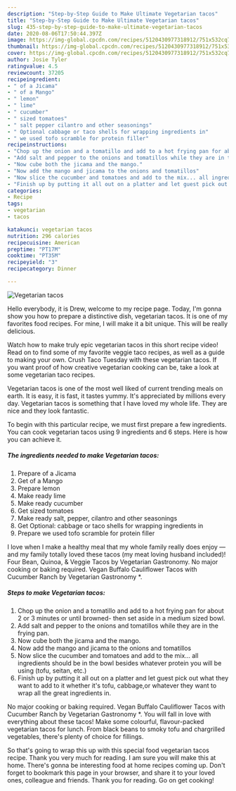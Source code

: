 ```yaml
---
description: "Step-by-Step Guide to Make Ultimate Vegetarian tacos"
title: "Step-by-Step Guide to Make Ultimate Vegetarian tacos"
slug: 435-step-by-step-guide-to-make-ultimate-vegetarian-tacos
date: 2020-08-06T17:50:44.397Z
image: https://img-global.cpcdn.com/recipes/5120430977318912/751x532cq70/vegetarian-tacos-recipe-main-photo.jpg
thumbnail: https://img-global.cpcdn.com/recipes/5120430977318912/751x532cq70/vegetarian-tacos-recipe-main-photo.jpg
cover: https://img-global.cpcdn.com/recipes/5120430977318912/751x532cq70/vegetarian-tacos-recipe-main-photo.jpg
author: Josie Tyler
ratingvalue: 4.5
reviewcount: 37205
recipeingredient:
- " of a Jicama"
- " of a Mango"
- " lemon"
- " lime"
- " cucumber"
- " sized tomatoes"
- " salt pepper cilantro and other seasonings"
- " Optional cabbage or taco shells for wrapping ingredients in"
- " we used tofo scramble for protein filler"
recipeinstructions:
- "Chop up the onion and a tomatillo and add to a hot frying pan for about 2 or 3 minutes or until browned- then set aside in a medium sized bowl."
- "Add salt and pepper to the onions and tomatillos while they are in the frying pan."
- "Now cube both the jicama and the mango."
- "Now add the mango and jicama to the onions and tomatillos"
- "Now slice the cucumber and tomatoes and add to the mix... all ingredients should be in the bowl besides whatever protein you will be using (tofu, seitan, etc.)"
- "Finish up by putting it all out on a platter and let guest pick out what they want to add to it whether it&#39;s tofu, cabbage,or whatever they want to wrap all the great ingredients in."
categories:
- Recipe
tags:
- vegetarian
- tacos

katakunci: vegetarian tacos 
nutrition: 296 calories
recipecuisine: American
preptime: "PT17M"
cooktime: "PT35M"
recipeyield: "3"
recipecategory: Dinner

---
```



![Vegetarian tacos](https://img-global.cpcdn.com/recipes/5120430977318912/751x532cq70/vegetarian-tacos-recipe-main-photo.jpg)

Hello everybody, it is Drew, welcome to my recipe page. Today, I'm gonna show you how to prepare a distinctive dish, vegetarian tacos. It is one of my favorites food recipes. For mine, I will make it a bit unique. This will be really delicious.

Watch how to make truly epic vegetarian tacos in this short recipe video! Read on to find some of my favorite veggie taco recipes, as well as a guide to making your own. Crush Taco Tuesday with these vegetarian tacos. If you want proof of how creative vegetarian cooking can be, take a look at some vegetarian taco recipes.

Vegetarian tacos is one of the most well liked of current trending meals on earth. It is easy, it is fast, it tastes yummy. It's appreciated by millions every day. Vegetarian tacos is something that I have loved my whole life. They are nice and they look fantastic.


To begin with this particular recipe, we must first prepare a few ingredients. You can cook vegetarian tacos using 9 ingredients and 6 steps. Here is how you can achieve it.

<!--inarticleads1-->

##### The ingredients needed to make Vegetarian tacos:

1. Prepare  of a Jicama
1. Get  of a Mango
1. Prepare  lemon
1. Make ready  lime
1. Make ready  cucumber
1. Get  sized tomatoes
1. Make ready  salt, pepper, cilantro and other seasonings
1. Get  Optional: cabbage or taco shells for wrapping ingredients in
1. Prepare  we used tofo scramble for protein filler


I love when I make a healthy meal that my whole family really does enjoy — and my family totally loved these tacos (my meat loving husband included)! Four Bean, Quinoa, &amp; Veggie Tacos by Vegetarian Gastronomy. No major cooking or baking required. Vegan Buffalo Cauliflower Tacos with Cucumber Ranch by Vegetarian Gastronomy *. 

<!--inarticleads2-->

##### Steps to make Vegetarian tacos:

1. Chop up the onion and a tomatillo and add to a hot frying pan for about 2 or 3 minutes or until browned- then set aside in a medium sized bowl.
1. Add salt and pepper to the onions and tomatillos while they are in the frying pan.
1. Now cube both the jicama and the mango.
1. Now add the mango and jicama to the onions and tomatillos
1. Now slice the cucumber and tomatoes and add to the mix... all ingredients should be in the bowl besides whatever protein you will be using (tofu, seitan, etc.)
1. Finish up by putting it all out on a platter and let guest pick out what they want to add to it whether it&#39;s tofu, cabbage,or whatever they want to wrap all the great ingredients in.


No major cooking or baking required. Vegan Buffalo Cauliflower Tacos with Cucumber Ranch by Vegetarian Gastronomy *. You will fall in love with everything about these tacos! Make some colourful, flavour-packed vegetarian tacos for lunch. From black beans to smoky tofu and chargrilled vegetables, there&#39;s plenty of choice for fillings. 

So that's going to wrap this up with this special food vegetarian tacos recipe. Thank you very much for reading. I am sure you will make this at home. There's gonna be interesting food at home recipes coming up. Don't forget to bookmark this page in your browser, and share it to your loved ones, colleague and friends. Thank you for reading. Go on get cooking!
